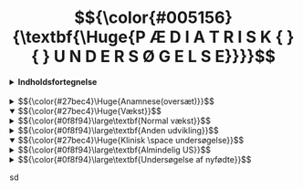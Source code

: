 # $${\color{#005156}{\textbf{\Huge{P Æ D I A T R I S K { }{ } U N D E R S Ø G E L S E}}}}$$

<details>
<summary><b>Indholdsfortegnelse</b></summary>

- <i>Anamnese
- Vækst
- Klinisk US</i>
</details>
<br>

<details>
<summary>
$${\color{#27bec4}\Huge{Anamnese(oversæt)}}$$
</summary>

- Den pediatriske us starter allerede, når pt. og foreldre kommer inn i rommet
- Man skal observere barnets utviklingsstadium og sammenligne dette med dets alder -  passer utviklingen med alderen? 
- Det er også viktig å observere samspillet ml. foreldre og barn:
	 - Fx kan det være diskrepans ml. barnets tilstand og foreldrenes bekymring, og dette må utforskes nærmere
	 - Foreldres bekymring er alltid noe, som må tas på alvor
- Barn begynner lett å kjede seg under en legetime, og det er viktig å ha leker tilgjengelig, som barnet kan underholdes med 
- Observasjon av barnets lek gir også verdifull informasjon om barnets oppmerksomhet, utvikling og adferd
- Aktuelt: 
	 - Som alltid er det viktig å spørre detaljert om debut, symptomer, utvikling, forbedrende eller forverrende faktorer og tidligere lignende episoder
	 - Det er dessuten viktig å spørre om infeksiøse utbrudd i fx barnehagen, kontakt med søsken eller andre, som også er smittet, utenlandsreiser, og om symptomer har vært så ille, at det har gått ut over barnehage eller skole
- Graviditet og fødsel:
	 - Var mor frisk under svangerskapet? Forekom komplikasjoner under fødselen? 
	 - Hva var barnets gestasjonsalder og vekt/lengde? 
	 - Forløp den neonatale perioden som normalt?
- Utviklingshistorie:
	 - Det må spørres om, når barnet nådde viktige milepæler som å lære å gå, snakke og gå på do
	 - Adferd og skoleprestasjoner er også veldig relevant
	 - Svarene må sammenlignes med søsken, og hva som er normal utvikling
	 - Under dette punktet er det også viktig å vurdere barnets vekstkurve
- Familie og sosialt:
	 - Det kanskje viktigste punktet i dette avsnittet er, om det forekommer arvelige sykdommer i familien, eller om personer i slekten har fått barn med hverandre (konsangvinitet), som er vanlig i noen kulturer
	 - Familiens struktur, hva foreldre jobber med, og om barnet går på skole/i barnehage må også kartlegges
- Vegetative funksjoner:
	 - Det er viktig å beskrive svarene, man får og ikke bare skrive ’normal’
	 - Det må spørres om både avføring, vannlating, ernæring/appetitt og søvn
	 - Hvordan og hvor ofte får barnet mat? Hvor mange ganger tømmes tarmen daglig? Hvor mange våte bleier har barnet? Har det forekommet vekttap eller vektøkning?
- Allergier: 
	 - Hos barn er det spesielt viktig å spørre om eksem på dette punktet
	 - Ellers er det viktig også å spørre om legemiddelallergier

</details>



<details open>
<summary>
$${\color{#27bec4}\Huge{Vækst}}$$
</summary>

<details>
<summary>
$${\color{#0f8f94}\large\textbf{Normal vækst}}$$
</summary>

Gennem hele barndommen vil barnet normalt vokse og udvikle sig, som fører til at normalværdier ændrer sig.<br>
Vækst er en multifaktoriel process, som styres af genetik, ernæring, hormoner, psykosociale forhold, somatisk helbred og andet. <br>
Dermed er dette et godt mål på barnets generelle trivsel og er også vigtigt at overvåge.

$${\color{#7109c0}{\textbf{\large{OBS:}}}}$$
`
Børn finder deres percentil i slutningen af 1. leveår. Det er altså normalt at krydse én vækstkurve i 1. leveår (hvis barnet i øvrigt er velbefindende), idet vækstmekanismerne ændres fra det intrauterine til det ekstrauterine liv. I alderen 6 uger til 1 år vil kun ca. 5% af normale børn krydse to kurver, og kun 1% krydse tre kurver; gentagne målinger er essentielle for at kunne vurdere barnets vækstkurve.
`

Hvis barnet krydser ≥2 percentiler, bør det udredes nærmere (obs ***failure to thrive***).

***Failure to thrive:*** Betegnelsen dårlig trivsel (failure to thrive) anvendes om børn med utilstrækkelig vægtøgning i spæd- og småbarnsalderen. Hvis tilstanden persisterer i længere tid, er der risiko for, at barnets længdevækst også påvirkes, og sidst reduceres hovedomfangstilvækst. Derudover kan barnets øvrige udvikling blive påvirket i negativ retning.


<details><summary>Percentiler:</summary>

- Mål på fordelingen af højde eller vækst i befolkningen
- Ved 2,5-percentilen er 2,5% af børnene lavere/leftere end dette, og ved 50-percentilen er 50% af børnene over og under kurven
- På det norske vækstkort er percentilerne baseret på målinger af et stort antal raske børn i alle aldersgrupper
- Der findes specifikke kort for drenge og piger, og også specielle tabeller for subgrupper af børn, som har fx Downs, Turner eller Klinefelter syndrom
- Man har opdaget, at norske børn generelt er tyndere og højdere end tidligere og også tyndere og højere end det internationale gennemsnit
- Udover højde- og vækstabeller kan barnets væksthastighed plottes på et skema
- Før 1-årsalderen bør barnet have fundet sin egen kurve og derefter følge denne ved videre vækst
</details>

<details><summary>Vægt:</summary>

- De første dage efter fødslen falder barnets vægt noget, som skyldes, at væsketabet er større end indtaget
- Normalt er vægttabet på 5-10% og er noget større for børn som ammes, end børn som modtager mælkeerstatning
- Barnets vægt er lavest ved `nadir` (bundpunktet) 2-3 dage efter fødslen, og efter 7-10 dage er det tilbage på fødselsvægten igen
- efter dette gælder følgende tommelfingerregler for barnets vægt:
	| vægt | Alder |
	| --- | ---|
	| Dobling af fødselsvægten (7 kg) | 4-5 måneder |
	| Tredobling af fødselsvægten (10 kg)	| 1 år |
	| Firedobling af fødselsvægten |	2-3 år |
	| 10 kg	| 1 år |
	| 20 kg	| 5 år |
	| 30 kg	| 10 år |
</details>

<details><summary>Længde/højde:</summary>

- Frem til 2-årsalderen registreres længde, derefter registreres højde.
- Følgende tommelfingerregler findes for barnets højde:
	| Længde/højde |	Alder |
	| --- | --- |
	| 50 cm |	Nyfødt |
	| 75 cm |	1 år|
	|90 cm	|3 år|
	|100 cm	|4 år|
- Fra 4-årsalder til puberteten vil barnet vokse med 5-7,5 cm om året
- Den hurtigste længdevækst sker i fosterlivet, i ugene før fødslen, og så i årene efter fødslen vokser barnet meget hurtigt med en fart på 8-12 cm per år
- Derefter aftager farten, og barnet vokser med en hastighed på 5-6 cm/år eller lavere i barndommen, før puberteten sætter ind
- I denne fase er det desuden karakteristisk, at lemmerne vokser hurtigere end truncus, så at størrelsesforholdet ml. disse ændres
- I puberteten er der igen en vækstspurt, som styres af gonadotropiner (FSH/LH) → stimulerer østrogen/androgener → stimulerer GH
- Samtidig fører østrogener til at epifyser ossificeres, og væksten stopper ved 15-årsalderen for piger og 17-årsalderen for drenge
- Det første tegn på at puberteten er i gang, er oftest at piger begynder at udvikle bryster, og drenge får større testikler, som sker i 10/11-årsalderen
- Vækstspurten indtræffer 1-3 år efter dette, og dette er fasen efter fødslen hvor længdevæksten øges mest
- Vigtigt: Individuelle variationer er store. Gentagende målinger med en kurve er mere værdifulde end en enkelt højdemåling!
- Andre målinger som også er af betydning er fx armspæn, hovedomkreds og siddehøjde
</details>

<details open><summary>Beregning af højde:</summary>

- Det findes flere enkle formler for udregning af hvad barnets totale højde kommer til at blive:
	 - Total højde = $højde_{2-årsalder}*2$
	 - Total højde (piger) = $\frac{højde_{mor} + højde_{far} – 13}{2} , (+/− 10 cm)$
	 - Total højde (drenge) = $\frac{højde_{mor} + højde_{far} + 13}{2} , (+/− 10 cm)$
- Desuden kan total højde beregnes ved at måle knoglealder, som gøres ved at tage et rtg af ve håndled og hånd, hvor knoglevævet og epifyser undersøges
- På den måde kan barnets gjenværende vækstpotentiale beregnes
- Imidlertid er standardafvigelserne store ved brug af denne metode
</details>


<details open><summary>Afvigende højde:</summary>

- Skyldes i de fleste tilfælde, at barnet er < 2,5- eller > 97,5-percentilen, uden at det skyldes sygdom
- Lav højde skyldes oftest genetik (lave forældre), eller at væksten bare er forsinket og indhentes igen senere
- Hvis barnet krydser flere percentiler eller har progressiv aftagende vækst, kan henvisning til pædiater være nødvendig
- Sygdomme som kan give lav vækst er:
	- Fejlernæring, IBD, fødevareallergier, malabsorption
	- Endokrine tilstande som forsinket pubertet, hypotyreose, GH-mangel, hypofysesvigt eller øget kortisol
- Generelt skal barnet følge sin egen kurve fra fødslen af, og afvigelser fra denne kan være tegn på sygdom
</details>
</details>

<details>
<summary>$${\color{#0f8f94}\large\textbf{Anden udvikling}}$$</summary>

- Psykomotorisk utvikling
	- Dreier seg både om grov- og finmotorikk + psykososial funksjon og språk
	- Når barnets utviklingstrinn skal vurderes, er det viktig å vurdere disse forholdene hver for seg
	- Følgende er normal utvikling i tidlige år (billede)
	- Den såkalte støtterefleksen er en forutsetning for, at barnet klarer å sitte selv
	- Når barnet tar sine første skritt uten støtte, er det veldig vanlig, at det holder en gjenstand i hånden, fordi det da tror, at det går med støtte
	- Gråtelydene, som oppstår 1-2 måneder etter fødselen, er litt annerledes enn den, som forekommer like etter fødselen
	- For at de sosiale milepælene skal kunne nås, er syn og hørsel nødt til å være adekvat, og dette er noe, som må vurderes, dersom utviklingen ikke er normal
	- Dersom barnet ikke utvikler disse ferdighetene, bør det utredes nærmere
	- Det samme gjelder, dersom barnet går tilbake i utvikling
	- Absolutte utviklingstrinn, som skal vekke alvorlig mistanke, dersom de ikke nås, er:
		 - 5 måneder: Barnet skal klare å strekke seg etter ting
		 - 10 måneder: Barnet skal klare å sitte uten støtte
		 - 12 måneder: Barnet skal ha pinsettgrep
		 - 18 måneder: Barnet skal klare å gå
	 - Imidlertid finner man ofte en gråsone ml. normal og patologisk, når barnet us
	 - Det, man da oftest må gjøre, er å sette opp en ny avtale og se, hvordan utviklingen har vært siden sist
- Primitive reflekser:
	 - Er nødt til å forsvinne, før barnet kan utvikle viljestyrte bevegelser
	 - Griperefleksen forsvinner ved 2-3-månedersalder, mens 'gangrefleksen' forsvinner allerede noen få uker etter fødsel
- Avanserte reflekser:
	 - Landau-refleksen:
		 - utvikles ved 4-5-månedersalder og er en forutsetning for, at barnet skal kunne sitte og gå
		 - undersøkes ved, at barnet holdes liggende flatt i luften på magen i undersøkerens hånd, før hodet dyttes mot fleksjon
		 - dersom refleksen er til stede, vil også beina flekteres, og ekstenderes igjen, når hodet slippes
	 - Protektiv ekstensjon/sitterefleksen:
		 - utvikles ved 5-7-månedersalder, først anteriort og deretter lateralt
		 - når refleksene er til stede, vil barnet ekstendere armene for å forhindre fall, når det sitter
	 - Fallskjermrefleksen:
		 - er den siste posturale refleksen, som utvikles, som skjer ved 8-9-månedersalder
		 - når barnet holdes i luften og snus nedover, vil det ekstendere armene
- Motorikk: 
	 - Nyfødte har ingen evne til å støtte eller holde hodet, men allerede ved 6- ukersalder vil barnet kunne holde hodet oppe i samme plan som kroppen i en kort periode, og ved 8 uker klarer det å løfte hodet over kroppen, når det ligger på magen
	 - Etter 9 mdr. har det lært å krabbe og etter 12 måneder å gå på alle fire eller gå på to bein med støtte
	 - Kort etter dette klarer barnet selv å gå uten støtte
	 - I løpet av første leveår blir grepet mer velutviklet fra et såkalt radialt grep til et veldefinert pinsettgrep
	 - Ved 5-månedersalder skal barnet være i stand til å strekke seg etter objekter og en måned senere kunne overføre objekter fra en hånd til en annen
	 - Ved 9 mdr. kan barnet legge fra seg objekter kontrollert eller gi dem til noen andre
- Tale: 
	 - Følgende er tommelfingerregler for utvikling av talen:
	|Alder|Språk|
	|---|---|
	|1 år|	1-3 ord|
	|2 år|	Fraser med 2-3 ord|
	|3 år|	Bruk av setninger|
	|4 år|	Bruk av leddsetninger|
	|5 år|	Komplekse setninger med pronomen og preposisjoner|
	 - Også hastigheten på språkutviklingen endres
	 - Ved 1-årsalder vil barnet lære ett nytt ord i uken, mens det ved 2-årsalder lærer et nytt ord om dagen
	 - Etter 15-18 måneder er det typisk, at barnet konstruerer sine egne ord
	 - Før dette har barnet brukt ekte ord, men ikke nødvendigvis skjønt meningen med disse
	 - 5-10% av alle barn har problemer med språkutviklingen (ekspressive, reseptive eller fonologiske vansker)
- Sanseinntrykk:
	 - Allerede ved fødselen vil barnet foretrekke ansikter foran andre bilder
	 - Fra 6 til 12 uker begynner barnet å smile, og fra 12-24 uker vil barnet se på sine egne hender
	 - Ved 3-månedersalder kan barnet snu seg mer lokalisert etter lyder og er også da i stand til å gi øyenkontakt
- Ernæring:
	 - Normalt vil barnet leve av bare brystmelk i 4-6 måneder etter fødselen og fortsette med amming opptil 12-månedersalder
	 - Fra rundt 4-6 måneder blir annen mat introdusert i kosten, og antall måltider med brystmelk (som er svært variabelt) blir gradvis redusert
	 - Dette sammenfaller med, at barnet krever protein, jern, sink og annet, som det ikke får tilstrekkelige mengder av gn. brystmelk
	 - Dersom barnet av en eller annen grunn ikke kan ammes, finnes morsmelk-erstatning, som er adekvat for de fleste barn og er laget for å ligne mest mulig på morsmelk
- Gråt: 
	 - Vanligvis gråter nyfødte lite de første 2 ukene av livet
	 - Fra 2-6 uker gråter barnet i gjennomsnitt 2-3 timer/dag
	 - Såkalte ’kolikkbarn’ gråter per definisjon > 3 timer/dag, > 3 dager/uke i > 3 uker
	 - Mindre enn 5% av disse har en organisk årsak til gråten
	 - Tantrum (raserianfall) er regnet som normalt i 1-3-årsalder og betraktes som et normalt utviklingstrinn
- Søvn: 
	 - Spedbarn født til termin sover normalt 2/3 av døgnet
	 - Ved 1-årsalder er dette redusert til 14 timer, hvorav 2-3 av disse er midt på dagen
	 - Ved 12-årsalder sover barnet normalt 9 timer
	 - Nyfødte har en søvnsyklus på 60 min., som starter med aktiv søvn, mens eldre barn og voksne har 90-minutters sykluser, som starter med non-REM-søvn
- Pubertet: 
	 - Starter normalt i alderen 9-13,5 år hos jenter og 10-14,5 år hos gutter
	 - Det første tegnet er, at brystene og testiklene begynner å vokse
	 - Pubertetsutviklingen kan monitoreres med Tanner-stadiene, som registrerer kjønnshår og utvikling av bryster og mannlige genitalier
	 - Puberteten kan av mange grunner komme for tidlig eller for sent, og beh. må da rette seg mot den underliggende årsaken
	 - Ettersom pubertetsutviklingen prioriteres høyere enn lagring av fett, kan overvekt føre til tidlig menstruasjon. Samtidig stopper veksten opp i puberteten. 
	 - Motsatt vil puberteten kunne bli forsinket ved anoreksi, og alder for menarke og BMI er tett korrelert
- Ungdommen:
	 - Generelt en tid med få helseproblemer, men prevalensen av hodepine, overvekt og psykiatriske sykdommer som angst og depresjon, spiseforstyrrelser og rusmisbruk øker
	 - Trolig er også insidensen av disse tilstandene stigende
	 - Undersøkelser har vist, at norske ungdommer jevnt over er friske, fornøyde med livene deres og har venner. Dette gjelder imidlertid ikke alle. 
	 - Fastlegen har en viktig rolle med å fange opp dette, men ofte er henvisning av ungdommer indisert, spesielt dersom legemidler kan være nødvendig
	 - Som vanlig gjelder tre nøkkelspørsmål for å fange opp depresjon: 
		 - Føler du deg nedstemt? 
		 - Opplever du lite glede ved lystbetonte aktiviteter? 
		 - Ønsker du hjelp for dette? 
	 - Ved migrene hos barn > 12 år er sumatriptan 1. valget
	 - Ungdommers hjerne er avhengig av amygdala for å fatte beslutninger, som bl.a. kan føre til mer risikoadferd
- Barnevaksinasjonsprogrammet:
	 - Første vaksine gis etter 6 uker (rotavirus)
	 - Deretter gis mange andre vaksiner de neste månedene og årene fram til siste vaksine ved 16-årsalder
</details>

</details>

<details open>
<summary>$${\color{#27bec4}\Huge{Klinisk \space undersøgelse}}$$</summary>

<details>
<summary>$${\color{#0f8f94}\large\textbf{Almindelig US}}$$</summary>

- Barn har ikke ubegrenset tålmodighet, og man har derfor begrenset med tid til å gjøre en klinisk us
- Det er ikke lurt å spørre barnet om tillatelse til å gjøre en undersøkelse, men dersom noe slik er nødvendig, kan man gi barnet følelsen av å få et valg fx ved å velge, hvilken finger metningsproben skal sitte på
- For å vinne barnets tillit er det viktig å etablere en allianse med foreldrene først. Barnet vil stole på en person, når han ser, at foreldrene gjør det.
- Observasjon:
	 - Starter allerede, når barnet kommer inn i rommet
	 - Foruten sosial fungering, kontaktevne, stemningsleie og bevissthetsnivå, observeres også gange og andre bevegelser
	 - Et barn, som er redd eller har smerter, kan virke yngre, enn det er
	 - Når barnet skal inspiseres videre, er det veldig viktig å ta av klær og se på så mye hud som mulig. Huden inspiseres for farge, utslett eller ødemer. 
	 - Respirasjon vurderes ved inndragninger, frekvens og nesevingespiling 
	 - Er abdomen utspilt? 
	 - Ser ansiktstrekkene normale eller syndromiske ut? 
	 - Ser genitalier normale ut?
- Auskultasjon: 
	 - Krever et barn, som ikke lager lyd, og denne us må derfor times godt
	 - For å gjøre barnet trygg på stetoskopet kan man la det berøre det og vise, hvordan man auskulterer på seg selv, foreldre eller en bamse først
	 - Man auskulterer først og fremst hjertet, lunger og abdomen
- Perkusjon:
	 - Gjøres primært på thorax, hvor man undersøker for lungegrenser og sideforskjell
	 - Perkusjon av abdomen er ikke nødvendigvis obligatorisk, men gjøres, dersom den er utspilt
- Palpasjon:
	 - Mange punkter må vurderes her
	 - Det undersøkes for stående hudfolder (turgor), kapillærfylning, og hver kroppsdel palperes så for seg: 
		 - Abdomen palperes for konsistens, symmetri, tumores, smerter og forstørret lever/milt
		 - Er fontanellen bulende eller innsunket?
		 - Lymfeknuter palperes occipitalt, langs m. sternocleidomastoideus, submandibulært, i aksillen og i lysken
		 - Det palperes perifere og sentrale pulser
- Otoskopi: 
	 - Kan være en ubehagelig undersøkelse og gjøres derfor mot slutten
	 - Barnet bør sitte på forelderens fang, som holder det fast på en omsorgsfull måte
- Oral us:
	 - Er også ubehagelig og kommer mot slutten av us
	 - Det er viktig å inspisere for rødhet, tonsillehypertrofi, puss, asymmetri, våte slimhinner og tannstatus
- Eksplorasjon:
	 - Gjøres bare på indikasjon hos barn, da fortrinnsvis med lillefingeren
- Andre undersøkelser:
	 - Ved mistanke om sykdom i et bestemt system eller organ undersøkes dette selvsagt spesifikt med egnede undersøkelser
	 - Supplerende undersøkelser gjøres, dersom dette er nødvendig
</details>

<details>
<summary>$${\color{#0f8f94}\large\textbf{Undersøgelse af nyfødte}}$$</summary>
Nogle timer efter fødslen udføres en rutine US af alle nyfødte, som består af:

1. Inspektion:
	- Generel tilstand:
     	- Alertness (respons på visuelle, taktile og auditoriske stimuli, øjenkontakt)
     	- Hovedstørrelse (mikro-/makrocefali, occipitofrontal hovedcirkumferens)
     	- Hovedform (kraniedefekter, bådkranium ved kraniosynostose)
    	- Ryggen (myelomeningocele, meningocele, spina bifida occulta, kutane stigmata som hårtotter eller dimples / dermal sinus)
    	- Evt. tegn på syndrom (neurologiske symptomer, stigmata)
	- Bevægelser:
  		- Normalt ligger barnet med flekterede ekstremiteter, som bevæges i jævne bevægelser
    	- Premature barn har mere rykvise bevægelser, som er normalt
    	- Barnet må aldrig ligge slapt (tyder på infeksion) eller virke spastisk (tyder på neurologisk sygdom)
	- Hudfarve:
    	- Et blåt barn tyder på cyanose
    	- Et gult barn er ikterisk
	- Kapillærfyldning:
    	- Skal være < 2 sekunder
    	- < 3 sekunder i neonatalperioden
    	- Forsinket kapillærrespons tegn på dårlig blodcirkulation
	- Respiration:
    	- Inddragninger/indtrækninger, frekvens og næsevingeudspiling 

2. Reflekser:
	- Mororefleksen:
   	- Undersøges ved at løfte barnets overkrop nogen cm over madrassen og slippe det
     - Barnet vil så typisk vise tre ting [Moro reflex](https://www.youtube.com/watch?v=PTz-iVI2mf4):
      a) abduksion af arme
      b) adduksion af arme
      c) gråd
	- Palmarrefleksen: 
		- Kaldes også griberefleksen og undersøges ved at lægge ens egne tommelfingre ind i barnets håndflader
		- Barnet vil normalt gribe om tomlerne med en styrke, så at barnet næsten kan løftes fra madrassen
	- Plantarrefleksen: 
		- Hos børn < 1 år er denne positiv anderledes end hos voksne
		- Refleksen undersøges ved at lægge en finger lige under tæerne. Tæerne vil normalt flekteres. Derefter stryges finger nedover fodsålen, og det ses, at tæerne ekstenderes og abduceres, altså Babinskis tegn
		- Refleksen ændres med alderen, fordi den kortikospinale bane myeliniseres, og Babinski efter 18 mdr. er patologisk
	- Sugerefleksen: 
		- Undersøges ved at lade barnet suge på undersøgerens lillefinger
	- Tonus i nakken:
		- Barnet skal have en vis tonus i nakken, når det løftes op fra madrassen

3. Top til tå US:
	- Fontaneller og suturer: 
		- Skal palperes (hvis præmaturt lukket / indenfor 1 år → kraniosynostose)
		- Normalt nemt at kende forreste (store, firkantede) fontanel. Den bagerste (lille, trekantede) ofte er bedre skjult
	- Rød refleks: 
		- Skal være til stede i begge øjne
		- Kan mangle (katarakt) eller være abnorm (retinoblastom)
	- Ganen: 
		- Palperes med lillefingeren + samtidig undersøg sugerefleksen
		- Vigtigt at palpere langt bag i ganen for at afdække mulig åben ganespalte
		- Samtidig undersøges tungebåndet
	- Clavicula: 
		- Kan brække under fødslen og skal derfor palperes
	- Auskultation: 
		- Af hjerte, lunger og abdomen
		- Smart også at gøre dette når sugerefleksen undersøges = mindst sandsynlighed for at barnet græder på det tidspunkt
		- 90% af premature har efter fødslen en åben ductus arteriosus → giver en systolisk bilyd
	- Palpation af abdomen: 
		- Mærker efter stor milt, lever og nyrer
		- Palperes også for tumores (fx neuroblastom)
	- Eksterne genitalier: 
		- Inspiseres (hvordan ser labia ud? ender urethra på penis? analatresi?)
		- Scrotum palperes - er testiklerne descenderet?
		- Samtidig indspørges forældrene, om barnet har tisset og bæsjet
	- Palpation af lyskepulse: 
		- Undersøger for coarctatio aortae
		- Ikke vigtigt at pulsene er symmetriske, men begge skal være tilstede 
		- De er som regel lette at kende på premature, mens terminbørn er mere fedebær → bedre skjulte pulse
	- [Ortolanis test](https://www.youtube.com/shorts/SAzc69n6sms): 
		- US for medfødt (arvelig) hofteleddsdysplasi
		- Gøres ved at barnet ligger med flekterede og adducerte hofter
		- Hofterne presses ned mod underlaget, samtidig med at de abduceres.
		- Ved hofteleddsdysplasi vil dette føre til at de går ud af led (AV WTF??!?)
		- V positiv test og/eller der forekommer hoftedysplasi i familien henvises barnet til UL inden 2 uger
	- Spina: 
		- Palperes i hele længden
		- Ses tegn på brok?
</details>


</p>
</details>

sd

